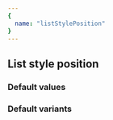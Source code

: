 ```yaml
---
{
  name: "listStylePosition"
}
---
```


## List style position

### Default values
<!-- defaults.values.start -->
<!-- defaults.values.end -->


### Default variants
<!-- defaults.variants.start -->
<!-- defaults.variants.end -->
